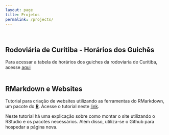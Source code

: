 ```yaml
---
layout: page
title: Projetos
permalink: /projects/
---
```

<br>

## Rodoviária de Curitiba - Horários dos Guichês
Para acessar a tabela de horários dos guiches da rodoviaria de
Curitiba, acesse <a href="{{ site.baseurl }}/projects/TabelaGuicheRodoviaria.html">aqui</a>
<br>
<br>


## RMarkdown e Websites
Tutorial para criação de websites utilizando as ferramentas do RMarkdown, um
pacote do <strong><a href="https://www.r-project.org/">R</a></strong>. Acesse
o tutorial neste <a href="{{ site.baseurl }}/rpage/">link</a>.

Neste tutorial há uma explicação sobre como montar o site utilizando o RStudio
e os pacotes necessários. Além disso, utiliza-se o Github para hospedar a
página nova.

